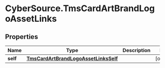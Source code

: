 # CyberSource.TmsCardArtBrandLogoAssetLinks

## Properties
Name | Type | Description | Notes
------------ | ------------- | ------------- | -------------
**self** | [**TmsCardArtBrandLogoAssetLinksSelf**](TmsCardArtBrandLogoAssetLinksSelf.md) |  | [optional] 


